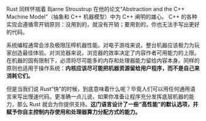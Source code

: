Rust 同样怀揣着 Bjarne Stroustrup 在他的论文“Abstraction and the C++ Machine Model”​（抽象和 C++ 机器模型）中为 C++ 阐明的雄心。
C++ 的各种实现会遵循零开销原则：没用到的，就没有开销；要用到的，你也无法手写出更好的代码。

系统编程通常会涉及极限压榨机器性能。对电子游戏来说，整台机器应该极力为玩家创造最佳体验。对浏览器来说，浏览器的效率决定了内容作者可用能力的上限。在机器的固有限制下，必须将尽可能多的内存和处理器能力留给内容本身。同样的原则也适用于操作系统：**内核应该尽可能把机器资源留给用户程序，而不是自己来消耗它们。**

但是当我们说 Rust“快”的时候，到底意味着什么呢？毕竟人们可以用任何通用语言来写出慢速代码。更准确一点儿说，如果你准备让程序充分发挥底层机器的能力，那么 Rust 就会为你提供支持。**这门语言设计了一些“高性能”的默认选项，并赋予你自主控制内存使用和处理器算力分配方式的能力。**